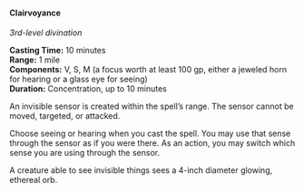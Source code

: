 #### Clairvoyance
<!-- TODO Check and tag this spell -->
<!-- markdownlint-disable-next-line no-emphasis-as-heading -->
_3rd-level divination_

**Casting Time:** 10 minutes \
**Range:** 1 mile \
**Components:** V, S, M (a focus worth at least 100 gp, either a jeweled horn for hearing or a glass eye for seeing) \
**Duration:** Concentration, up to 10 minutes

An invisible sensor is created within the spell’s range.
The sensor cannot be moved, targeted, or attacked.

Choose seeing or hearing when you cast the spell.
You may use that sense through the sensor as if you were there.
As an action, you may switch which sense you are using through the sensor.

A creature able to see invisible things sees a 4-inch diameter glowing, ethereal orb.
